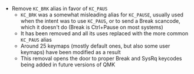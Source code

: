 * Remove `KC_BRK` alias in favor of `KC_PAUS`
    * `KC_BRK` was a somewhat misleading alias for `KC_PAUSE`, usually used when the intent was to use `KC_PAUS`, or to send a Break scancode, which it doesn't do (Break is Ctrl+Pause on most systems)
    * It has been removed and all its uses replaced with the more common `KC_PAUS` alias
    * Around 25 keymaps (mostly default ones, but also some user keymaps) have been modified as a result
    * This removal opens the door to proper Break and SysRq keycodes being added in future versions of QMK
